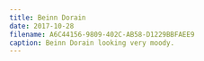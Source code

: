 ```yaml
---
title: Beinn Dorain 
date: 2017-10-28
filename: A6C44156-9809-402C-AB58-D1229BBFAEE9
caption: Beinn Dorain looking very moody. 
---
```

